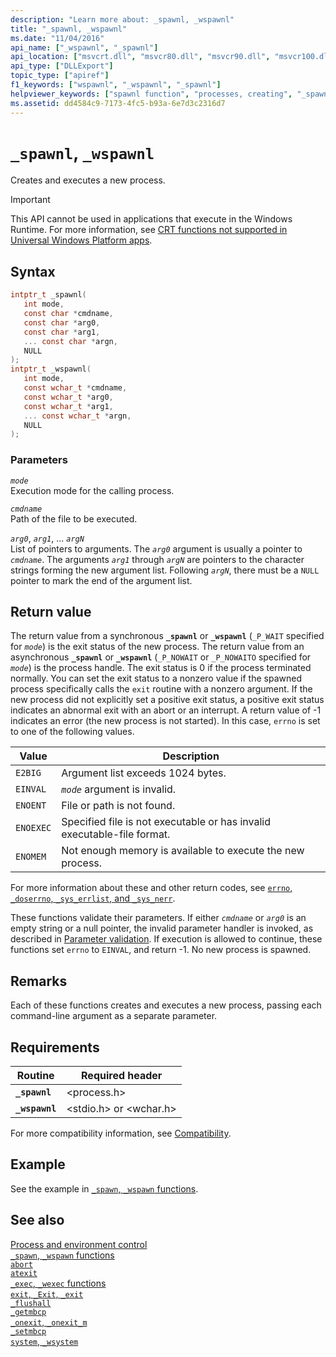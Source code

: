 ```yaml
---
description: "Learn more about: _spawnl, _wspawnl"
title: "_spawnl, _wspawnl"
ms.date: "11/04/2016"
api_name: ["_wspawnl", "_spawnl"]
api_location: ["msvcrt.dll", "msvcr80.dll", "msvcr90.dll", "msvcr100.dll", "msvcr100_clr0400.dll", "msvcr110.dll", "msvcr110_clr0400.dll", "msvcr120.dll", "msvcr120_clr0400.dll", "ucrtbase.dll", "api-ms-win-crt-process-l1-1-0.dll"]
api_type: ["DLLExport"]
topic_type: ["apiref"]
f1_keywords: ["wspawnl", "_wspawnl", "_spawnl"]
helpviewer_keywords: ["spawnl function", "processes, creating", "_spawnl function", "processes, executing new", "_wspawnl function", "wspawnl function", "process creation"]
ms.assetid: dd4584c9-7173-4fc5-b93a-6e7d3c2316d7
---
```

# `_spawnl`, `_wspawnl`

Creates and executes a new process.

> [!IMPORTANT]
> This API cannot be used in applications that execute in the Windows Runtime. For more information, see [CRT functions not supported in Universal Windows Platform apps](../../cppcx/crt-functions-not-supported-in-universal-windows-platform-apps.md).

## Syntax

```C
intptr_t _spawnl(
   int mode,
   const char *cmdname,
   const char *arg0,
   const char *arg1,
   ... const char *argn,
   NULL
);
intptr_t _wspawnl(
   int mode,
   const wchar_t *cmdname,
   const wchar_t *arg0,
   const wchar_t *arg1,
   ... const wchar_t *argn,
   NULL
);
```

### Parameters

*`mode`*\
Execution mode for the calling process.

*`cmdname`*\
Path of the file to be executed.

*`arg0`*, *`arg1`*, ... *`argN`*\
List of pointers to arguments. The *`arg0`* argument is usually a pointer to *`cmdname`*. The arguments *`arg1`* through *`argN`* are pointers to the character strings forming the new argument list. Following *`argN`*, there must be a `NULL` pointer to mark the end of the argument list.

## Return value

The return value from a synchronous **`_spawnl`** or **`_wspawnl`** (`_P_WAIT` specified for *`mode`*) is the exit status of the new process. The return value from an asynchronous **`_spawnl`** or **`_wspawnl`** (`_P_NOWAIT` or `_P_NOWAITO` specified for *`mode`*) is the process handle. The exit status is 0 if the process terminated normally. You can set the exit status to a nonzero value if the spawned process specifically calls the `exit` routine with a nonzero argument. If the new process did not explicitly set a positive exit status, a positive exit status indicates an abnormal exit with an abort or an interrupt. A return value of -1 indicates an error (the new process is not started). In this case, `errno` is set to one of the following values.

| Value | Description |
|--|--|
| `E2BIG` | Argument list exceeds 1024 bytes. |
| `EINVAL` | *`mode`* argument is invalid. |
| `ENOENT` | File or path is not found. |
| `ENOEXEC` | Specified file is not executable or has invalid executable-file format. |
| `ENOMEM` | Not enough memory is available to execute the new process. |

For more information about these and other return codes, see [`errno`, `_doserrno`, `_sys_errlist`, and `_sys_nerr`](../errno-doserrno-sys-errlist-and-sys-nerr.md).

These functions validate their parameters. If either *`cmdname`* or *`arg0`* is an empty string or a null pointer, the invalid parameter handler is invoked, as described in [Parameter validation](../parameter-validation.md). If execution is allowed to continue, these functions set `errno` to `EINVAL`, and return -1. No new process is spawned.

## Remarks

Each of these functions creates and executes a new process, passing each command-line argument as a separate parameter.

## Requirements

|Routine|Required header|
|-------------|---------------------|
|**`_spawnl`**|\<process.h>|
|**`_wspawnl`**|\<stdio.h> or \<wchar.h>|

For more compatibility information, see [Compatibility](../compatibility.md).

## Example

See the example in [`_spawn`, `_wspawn` functions](../spawn-wspawn-functions.md).

## See also

[Process and environment control](../process-and-environment-control.md)\
[`_spawn`, `_wspawn` functions](../spawn-wspawn-functions.md)\
[`abort`](abort.md)\
[`atexit`](atexit.md)\
[`_exec`, `_wexec` functions](../exec-wexec-functions.md)\
[`exit`, `_Exit`, `_exit`](exit-exit-exit.md)\
[`_flushall`](flushall.md)\
[`_getmbcp`](getmbcp.md)\
[`_onexit`, `_onexit_m`](onexit-onexit-m.md)\
[`_setmbcp`](setmbcp.md)\
[`system`, `_wsystem`](system-wsystem.md)
